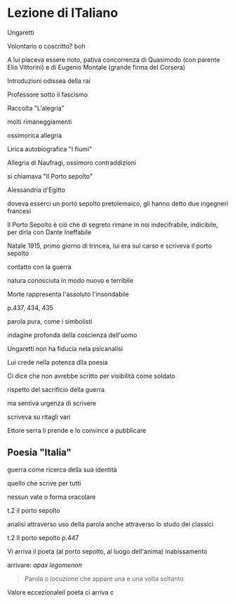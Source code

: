 # Lezione di ITaliano

Ungaretti 

Volontario o coscritto? boh

A lui piaceva essere noto, pativa concorrenza di Quasimodo (con parente Elio Vittorini) e di Eugenio Montale (grande firma del Corsera)

Introduzioni odissea della rai 

Professore sotto il fascismo

Raccolta "L'alegria" 

molti rimaneggiamenti

ossimorica allegria

Lirica autobiografica "I fiumi"

Allegria di Naufragi, ossimoro contraddizioni

si chiamava "Il Porto sepolto"

Alessandria d'Egitto

doveva esserci un porto sepolto pretolemaico, gli hanno detto due ingegneri francesi

Il Porto Sepolto è ciò che di segreto rimane in noi indecifrabile, indicibile, per dirla con Dante Ineffabile


Natale 1915, primo giorno di trincea, lui era sul carso
e scriveva il porto sepolto

contatto con la guerra

natura conosciuta in modo nuovo e terribile

Morte rappresenta l'assoluto
l'insondabile


p.437, 434, 435

parola pura, come i simbolisti

indagine profonda della coscienza dell'uomo

Ungaretti non ha fiducia nela psicanalisi

Lui crede nella potenza dlla poesia


Ci dice che non avrebbe scritto per visibilità come soldato

rispetto del sacrificio della guerra

ma sentiva urgenza di scrivere

scriveva su ritagli vari

Ettore serra li prende e lo convince a pubblicare

Poesia "Italia"
---

guerra come ricerca della sua identità

quello che scrive per tutti

nessun vate o forma oracolare



t.2 il porto sepolto


analisi attraverso uso della parola anche attraverso lo studo dei classici



t.2
Il porto sepolto
p.447

Vi arriva il poeta (al porto sepolto, al luogo dell'anima) 
inabissamento

arrivare: _apax legomenon_
> Parola o locuzione che appare una e una volta soltanto


Valore eccezionaleil poeta ci arriva c
<!--stackedit_data:
eyJoaXN0b3J5IjpbMTMwMDYzNTY5Myw1NDUzOTgyNDBdfQ==
-->